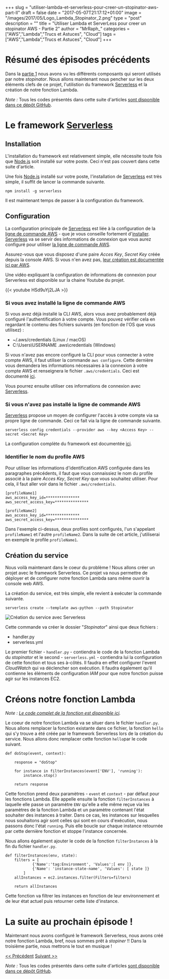 +++
slug = "utiliser-lambda-et-serverless-pour-creer-un-stopinator-aws-part-II"
draft = false
date = "2017-05-07T21:17:12+01:00"
image = "/images/2017/05/Logo_Lambda_Stopinator_2.png"
type = "post"
description = ""
title = "Utiliser Lambda et ServerLess pour creer un stopinator AWS - Partie 2"
author = "MrRaph_"
categories = ["AWS","Lambda","Trucs et Astuces", "Cloud"]
tags = ["AWS","Lambda","Trucs et Astuces", "Cloud"]
+++

# Résumé des épisodes précédents

Dans la [partie 1](https://techan.fr/utiliser-lambda-et-serverless-pour-creer-un-stopinator-aws-part-i/) nous avons vu les différents composants qui seront utilisés par notre _stopinator_. Nous allons maintenant nous pencher sur les deux éléments clefs de ce projet, l'utilistion du framework [Serverless](http://www.serverless.com/) et la création de notre fonction Lambda.

*Note :* Tous les codes présentés dans cette suite d'articles [sont disponible dans ce dépôt GitHub](https://github.com/MrRaph/article-stopinator).

# Le framework [Serverless](http://www.serverless.com/)

## Installation

L'installation du framework est relativement simple, elle nécessite toute fois que [Node.js](node.js) soit installé sur votre poste. Ceci n'est pas couvert dans cette suite d'article.

Une fois [Node.js](node.js) installé sur votre poste, l'installation de [Serverless](http://www.serverless.com/) est très simple, il suffit de lancer la commande suivante.

    npm install -g serverless

Il est maintenant temps de passer à la configuration du framework.

## Configuration

La configuration principale de [Serverless](http://www.serverless.com/) est liée à la configuration de la [ligne de commande AWS](https://aws.amazon.com/fr/cli/) - que je vous conseille fortement d'[installer](http://docs.aws.amazon.com/fr_fr/cli/latest/userguide/installing.html). [Serverless](http://www.serverless.com/) va se servir des informations de connexion que vous aurez configuré pour utiliser [la ligne de commande AWS](https://aws.amazon.com/fr/cli/).

Assurez-vous que vous disposez d'une paire _Acces Key_, _Secret Key_ créée depuis la console AWS. Si vous n'en avez pas, [leur création est documentée ici par AWS](http://docs.aws.amazon.com/fr_fr/general/latest/gr/managing-aws-access-keys.html).

Une vidéo expliquant la configuration de informations de connexion pour Serverless est disponible sur la chaine Youtube du projet.


{{< youtube HSd9uYj2LJA >}}


### Si vous avez installé la ligne de commande AWS

Si vous avez déjà installé la CLI AWS, alors vous avez probablement déjà configuré l'authentification à votre compte. Vous pouvez vérifier cela en regardant le contenu des fichiers suivants (en fonction de l'OS que vous utilisez) :

* ~/.aws/credentials (Linux / macOS)
*  C:\Users\USERNAME \.aws\credentials (Windows)

Si vous n'avez pas encore configuré la CLI pour vous connecter à votre compte AWS, il faut utiliser la commande `aws configure`. Cette dernière vous demandera les informations nécessaires à la connexion à votre compte AWS et renseignera le fichier `.aws/credentials`. Ceci est documenté [ici](http://docs.aws.amazon.com/fr_fr/cli/latest/userguide/cli-chap-getting-started.html).

Vous pourrez ensuite utiliser ces informations de connexion avec [Serverless](http://www.serverless.com/).

### Si vous n'avez pas installé la ligne de commande AWS

[Serverless](http://www.serverless.com/) propose un moyen de configurer l'accès à votre compte via sa propre ligne de commande. Ceci ce fait via la ligne de commande suivante.

    serverless config credentials --provider aws --key <Access Key> --secret <Secret Key>

La configuration complète du framework est documentée [ici](https://github.com/serverless/serverless/blob/master/docs/providers/aws/guide/credentials.md).

### Identifier le nom du profile AWS

Pour utiliser les informations d'identification AWS configurée dans les paragraphes précédents, il faut que vous connaissiez le nom du profile associé à la paire _Acces Key_, _Secret Key_ que vous souhaitez utiliser. Pour cela, il faut aller voir dans le fichier `.aws/credentials`.

    [profileName1]
    aws_access_key_id=***************
    aws_secret_access_key=***************

    [profileName2]
    aws_access_key_id=***************
    aws_secret_access_key=***************

Dans l'exemple ci-dessus, deux profiles sont configurés, l'un s'appelant `profileName1` et l'autre `profileName2`. Dans la suite de cet article, j'utiliserai en exemple le profile `profileName1`.

## Création du service

Nous voilà maintenant dans le coeur du problème ! Nous allons créer un projet avec le framework Serverless. Ce projet va nous permettre de déployer et de configurer notre fonction Lambda sans même ouvrir la console web AWS.

La création du service, est très simple, elle revient à exécuter la commande suivante.

    serverless create --template aws-python --path Stopinator

![Création du service avec Serverless](/images/2017/05/serverles_create_service.png)

Cette commande va créer le dossier "_Stopinator_" ainsi que deux fichiers :

* handler.py
* serverless.yml

Le premier fichier - `handler.py` - contiendra le code de la fonction Lambda du _stopinator_ et le second - `serverless.yml` - contiendra lui la configuration de cette fonction et tous ses à-côtés. Il faudra en effet configurer l'event _CloudWatch_ qui va déclencher son exécution. Il faudra également qu'il contienne les éléments de configuration _IAM_ pour que notre fonction puisse agir sur les instances EC2.

# Créons notre fonction Lambda

_*Note :*_ _[Le code complet de la fonction est disponible ici](https://raw.githubusercontent.com/MrRaph/article-stopinator/master/handler.py)._

Le coeur de notre fonction Lambda va se situer dans le fichier `handler.py`. Nous allons remplacer la fonction existante dans ce fichier, la fonction `hello` qui s'y trouve a été créée par le framework Serverless lors de la création du service. Nous allons donc remplacer cette fonction `hello`par le code suivant.

    def doStop(event, context):

        response = "doStop"

        for instance in filterInstances(event['ENV'], 'running'):
            instance.stop()

        return response

Cette fonction prend deux paramètres - `event` et `context` - par défaut pour les fonctions Lambda. Elle appelle ensuite la fonction `filterInstances` à laquelle elle passe un paramètre `ENV` qu'elle a elle même reçue via les paramètres de la fonction Lambda et un paramètre contenant l'état souhaiter des instances à traiter. Dans ce cas, les instances sur lesquelles nous souhaitons agir sont celles qui sont en cours d'exécution, nous passons donc l'état `running`. Puis elle boucle sur chaque instance retournée par cette dernière fonction et stoppe l'instance concernée.

Nous allons également ajouter le code de la fonction `filterInstances` à la fin du fichier `handler.py`.


    def filterInstances(env, state):
        filters = [
                {'Name':'tag:Environment', 'Values':[ env ]},
                {'Name': 'instance-state-name', 'Values': [ state ]}
            ]
        allInstances = ec2.instances.filter(Filters=filters)

        return allInstances

Cette fonction va filtrer les instances en fonction de leur environnement et de leur état actuel puis retourner cette liste d'instance.

# La suite au prochain épisode !

 Maintenant nous avons configuré le framework Serverless, nous avons créé notre fonction Lambda, bref, nous sommes prêt à _stopiner_ !! Dans la troisième partie, nous mettrons le tout en musique !

[<< Précédent](https://techan.fr/utiliser-lambda-et-serverless-pour-creer-un-stopinator-aws-part-i/)  [Suivant >>](https://techan.fr/utiliser-lambda-et-serverless-pour-creer-un-stopinator-aws-part-i/)

*Note :* Tous les codes présentés dans cette suite d'articles [sont disponible dans ce dépôt GitHub](https://github.com/MrRaph/article-stopinator).
